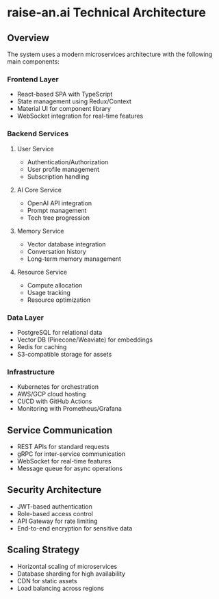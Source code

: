 # raise-an.ai Technical Architecture

## Overview
The system uses a modern microservices architecture with the following main components:

### Frontend Layer
- React-based SPA with TypeScript
- State management using Redux/Context
- Material UI for component library
- WebSocket integration for real-time features

### Backend Services
1. User Service
   - Authentication/Authorization
   - User profile management
   - Subscription handling

2. AI Core Service
   - OpenAI API integration
   - Prompt management
   - Tech tree progression

3. Memory Service
   - Vector database integration
   - Conversation history
   - Long-term memory management

4. Resource Service
   - Compute allocation
   - Usage tracking
   - Resource optimization

### Data Layer
- PostgreSQL for relational data
- Vector DB (Pinecone/Weaviate) for embeddings
- Redis for caching
- S3-compatible storage for assets

### Infrastructure
- Kubernetes for orchestration
- AWS/GCP cloud hosting
- CI/CD with GitHub Actions
- Monitoring with Prometheus/Grafana

## Service Communication
- REST APIs for standard requests
- gRPC for inter-service communication
- WebSocket for real-time features
- Message queue for async operations

## Security Architecture
- JWT-based authentication
- Role-based access control
- API Gateway for rate limiting
- End-to-end encryption for sensitive data

## Scaling Strategy
- Horizontal scaling of microservices
- Database sharding for high availability
- CDN for static assets
- Load balancing across regions
